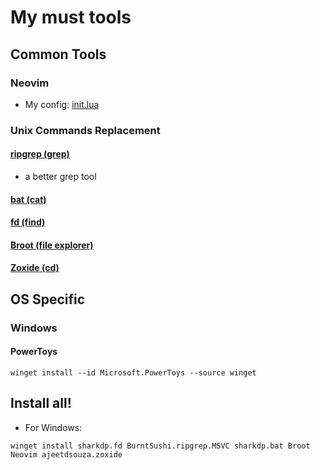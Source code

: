 # My must tools
## Common Tools

### Neovim
- My config: [init.lua](https://github.com/T1mberland/init.lua)

### Unix Commands Replacement
#### [ripgrep (grep)](https://github.com/BurntSushi/ripgrep)
- a better grep tool

#### [bat (cat)](https://github.com/sharkdp/bat)

#### [fd (find)](https://github.com/sharkdp/fd)

#### [Broot (file explorer)]()

#### [Zoxide (cd)](https://github.com/ajeetdsouza/zoxide)

## OS Specific
### Windows
#### PowerToys

```
winget install --id Microsoft.PowerToys --source winget
```

## Install all!

- For Windows:
```
winget install sharkdp.fd BurntSushi.ripgrep.MSVC sharkdp.bat Broot Neovim ajeetdsouza.zoxide
```

